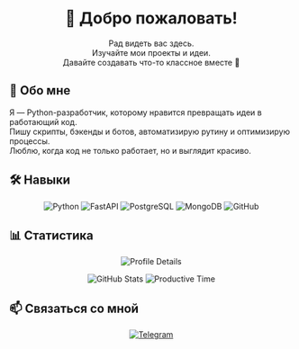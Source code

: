 <h1 align="center">👋 Добро пожаловать!</h1>
<p align="center">
  Рад видеть вас здесь.<br>
  Изучайте мои проекты и идеи.<br>
  Давайте создавать что-то классное вместе 🚀
</p>

<h2>🐍 Обо мне</h2>
<p>
  Я — Python-разработчик, которому нравится превращать идеи в работающий код.<br>
  Пишу скрипты, бэкенды и ботов, автоматизирую рутину и оптимизирую процессы.<br>
  Люблю, когда код не только работает, но и выглядит красиво.
</p>

<h2>🛠 Навыки</h2>
<p align="center">
  <img src="https://img.shields.io/badge/Python-3776AB?style=for-the-badge&logo=python&logoColor=white" alt="Python" />
  <img src="https://img.shields.io/badge/FastAPI-009688?style=for-the-badge&logo=fastapi&logoColor=white" alt="FastAPI" />
  <img src="https://img.shields.io/badge/PostgreSQL-4169E1?style=for-the-badge&logo=postgresql&logoColor=white" alt="PostgreSQL" />
  <img src="https://img.shields.io/badge/MongoDB-4EA94B?style=for-the-badge&logo=mongodb&logoColor=white" alt="MongoDB" />
  <img src="https://img.shields.io/badge/GitHub-181717?style=for-the-badge&logo=github&logoColor=white" alt="GitHub" />
</p>

<h2>📊 Статистика</h2>
<p align="center">
  <img src="https://github-profile-summary-cards.vercel.app/api/cards/profile-details?username=kirillysz&theme=dark" alt="Profile Details" />
</p>
<p align="center">
  <img src="https://github-profile-summary-cards.vercel.app/api/cards/stats?username=kirillysz&theme=dark" alt="GitHub Stats" />
  <img src="https://github-profile-summary-cards.vercel.app/api/cards/productive-time?username=kirillysz&theme=dark&utcOffset=8" alt="Productive Time" />
</p>


<h2>📫 Связаться со мной</h2>
<p align="center">
  <a href="https://t.me/oxyzdev">
    <img src="https://img.shields.io/badge/Telegram-26A5E4?style=for-the-badge&logo=telegram&logoColor=white" alt="Telegram" />
  </a>
</p>
